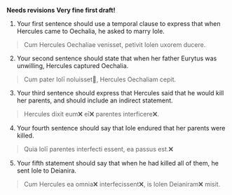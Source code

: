 **Needs revisions**
**Very fine first draft!**


1. Your first sentence should use a temporal clause to express that when Hercules came to Oechalia, he asked to marry Iole.
>Cum Hercules Oechaliae venisset, petivit Iolen uxorem ducere.
2. Your second sentence should state that when her father Eurytus was unwilling, Hercules captured Oechalia.
>Cum pater Iolī noluisset🤔, Hercules Oechaliam cepit.
3. Your third sentence should express that Hercules said that he would kill her parents, and should include an indirect statement.
>Hercules dixit eum❌ eī❌ parentes interficere❌.
4. Your fourth sentence should say that Iole endured that her parents were killed.
>Quia Iolī parentes interfecti essent, ea passus est.❌
5. Your fifth statement should say that when he had killed all of them, he sent Iole to Deianira.
>Cum Hercules ea omnia❌ interfecissent❌, is Iolen Deianiram❌ misit. 
